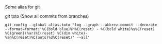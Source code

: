 Some alias for git

git toto (Show all commits from branches)

`git config --global alias.toto "log --graph --abbrev-commit --decorate --format=format:'%C(bold blue)%h%C(reset) - %C(bold white)%s%C(reset) %C(green)(%ar)%C(reset) %C(dim white)- %an%C(reset)%C(auto)%d%C(reset)' --all"`
